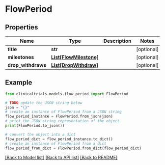 # FlowPeriod


## Properties

Name | Type | Description | Notes
------------ | ------------- | ------------- | -------------
**title** | **str** |  | [optional] 
**milestones** | [**List[FlowMilestone]**](FlowMilestone.md) |  | [optional] 
**drop_withdraws** | [**List[DropWithdraw]**](DropWithdraw.md) |  | [optional] 

## Example

```python
from clinicaltrials.models.flow_period import FlowPeriod

# TODO update the JSON string below
json = "{}"
# create an instance of FlowPeriod from a JSON string
flow_period_instance = FlowPeriod.from_json(json)
# print the JSON string representation of the object
print(FlowPeriod.to_json())

# convert the object into a dict
flow_period_dict = flow_period_instance.to_dict()
# create an instance of FlowPeriod from a dict
flow_period_from_dict = FlowPeriod.from_dict(flow_period_dict)
```
[[Back to Model list]](../README.md#documentation-for-models) [[Back to API list]](../README.md#documentation-for-api-endpoints) [[Back to README]](../README.md)


